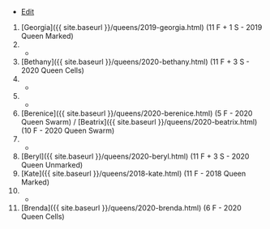 * [Edit](https://github.com/joejcollins/rhapsody-angel/edit/master/_includes/apiary.md)

1. [Georgia]({{ site.baseurl }}/queens/2019-georgia.html) (11 F + 1 S - 2019 Queen Marked)
1. -
1. [Bethany]({{ site.baseurl }}/queens/2020-bethany.html) (11 F + 3 S - 2020 Queen Cells)
1. -
1. -
1. [Berenice]({{ site.baseurl }}/queens/2020-berenice.html) (5 F - 2020 Queen Swarm) /  [Beatrix]({{ site.baseurl }}/queens/2020-beatrix.html) (10 F - 2020 Queen Swarm)
1. -
1. [Beryl]({{ site.baseurl }}/queens/2020-beryl.html) (11 F + 3 S - 2020 Queen Unmarked)
1. [Kate]({{ site.baseurl }}/queens/2018-kate.html) (11 F - 2018 Queen Marked)
1. -
1. [Brenda]({{ site.baseurl }}/queens/2020-brenda.html) (6 F - 2020 Queen Cells)
